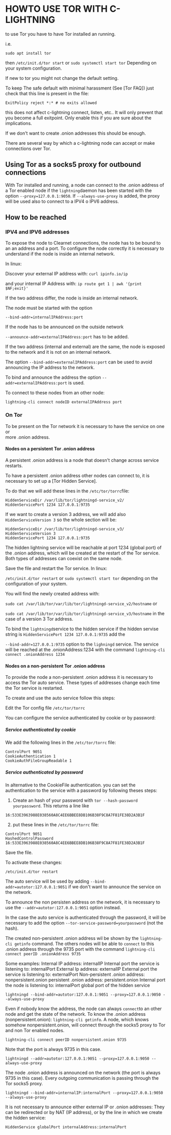 # HOWTO USE TOR WITH C-LIGHTNING

to use Tor you have to have Tor installed an running.

i.e.
```
sudo apt install tor
```
then `/etc/init.d/tor start` or `sudo systemctl start tor` Depending 
on your system configuration.

If new to tor you might not change the default setting.

To keep The safe default with minimal harassment (See [Tor FAQ])
just check that this line is present in the file:

`ExitPolicy reject *:* # no exits allowed`

this does not affect c-lightning connect, listen, etc..
It will only prevent that you become a full exitpoint.
Only enable this if you are sure about the implications.

If we don't want to create .onion addresses this should be enough.

There are several way by which a c-lightning node can accept or make connections over Tor.

## Using Tor as a socks5 proxy for outbound connections

With Tor installed and running, a node can connect to the .onion 
address of a Tor enabled node if the `lightning`daemon has been started with the 
option `--proxy=127.0.0.1:9050`. 
If `--always-use-proxy` is added, the proxy will be used also to connect 
to a IPV4 o IPV6 address.

## How to be reached

### IPV4 and IPV6 addresses

To expose the node to Clearnet connections, the node has to be bound to an 
an address and a port. To configure the node correctly it is necessary to 
understand if the node is inside an internal network.

In linux:

Discover your external IP address with: `curl ipinfo.io/ip`

and your internal IP Address with: `ip route get 1 | awk '{print $NF;exit}'`

If the two address differ, the node is inside an internal network.

The node must be started with the option

`--bind-addr=internalIPAddress:port`

If the node has to be announced on the outside network

`--announce-addr=externalIPAddress:port` has to be added.

If the two address (internal and external) are the same, the node is exposed 
to the network and it is not on an internal network.

The option `--bind-addr=externalIPAddress:port` can be used to avoid 
announcing the IP address to the network.

To bind and announce the address the option `--addr=externalIPAddress:port`
is used.

To connect to these nodes from an other node:

`lightning-cli connect nodeID externalIPAddress port`

### On Tor

To be present on the Tor network it is necessary to have the service on one or  
more .onion address.

#### Nodes on a persistent Tor .onion address

A persistent .onion address is a node that doesn't change across service 
restarts.

To have a persistent .onion address other nodes can connect to, it 
is necessary to set up a [Tor Hidden Service].

To do that we will add these lines in the `/etc/tor/torrc`file:

````
HiddenServiceDir /var/lib/tor/lightningd-service_v2/
HiddenServicePort 1234 127.0.0.1:9735
````

If we want to create a version 3 address, we will add also `HiddenServiceVersion 3` so
the whole section will be:

````
HiddenServiceDir /var/lib/tor/lightningd-service_v3/
HiddenServiceVersion 3
HiddenServicePort 1234 127.0.0.1:9735
````

The hidden lightning service  will be reachable at port 1234 (global port)
of the .onion address, which will be created at the restart of the 
Tor service. Both types of addresses can coexist on the same node.

Save the file and restart the Tor service. In linux:

`/etc/init.d/tor restart` or `sudo systemctl start tor` depending 
on the configuration of your system.

You will find the newly created address with:

`sudo cat /var/lib/tor/var/lib/tor/lightningd-service_v2/hostname` or

`sudo cat /var/lib/tor/var/lib/tor/lightningd-service_v3/hostname` in the 
case of a version 3 Tor address.

To bind the `lightningd`service to the hidden service if the 
hidden servise string is `HiddenServicePort 1234 127.0.0.1:9735` add the 

`--bind-addr=127.0.0.1:9735` option to the `lighningd` service. 
The service will be reached at the .onionAddress:1234 with the command
`lightning-cli connect .onionAddress 1234`

#### Nodes on a non-persistent Tor .onion address

To provide the node a non-persistent .onion address it
is necessary to access the Tor auto service. These types of addresses change 
each time the Tor service is restarted.

To create and use the auto service follow this steps:

Edit the Tor config file `/etc/tor/torrc`

You can configure the service authenticated by cookie or by password:

##### Service authenticated by cookie 
We add the following lines in the `/etc/tor/torrc` file:

````
ControlPort 9051
CookieAuthentication 1
CookieAuthFileGroupReadable 1
````

##### Service authenticated by password 

In alternative to the CookieFile authentication. you can set the authentication 
to the service with a password by following theses steps:

1. Create an hash of your password with `tor --hash-password yourpassword`.
This returns a line like

`16:533E3963988E038560A8C4EE6BBEE8DB106B38F9C8A7F81FE38D2A3B1F`

2. put these lines in the `/etc/tor/torrc` file:
```
ControlPort 9051
HashedControlPassword 16:533E3963988E038560A8C4EE6BBEE8DB106B38F9C8A7F81FE38D2A3B1F
```
Save the file.

To activate these changes:

`/etc/init.d/tor restart`

The auto service will be used by adding `--bind-addr=autotor:127.0.0.1:9051` if we don't want to announce the service on the network.

To announce the non persisten address on the network, it is necessary to use 
the `--addr=autotor:127.0.0.1:9051` option instead.

In the case the auto service is authenticated through the password, it will 
be necessary to add the option `--tor-service-password=yourpassword` (not the hash).

The created non-persistent .onion address wil be shown by the `lightning-cli getinfo` command. 
The others nodes will be able to `connect` to this .onion address through the 
9735 port with the command `lightning-cli connect peerID .onionAddress 9735`


Some examples:
Internal IP address: internalIP
Internal port the service is listening to: internalPort
External Ip address: externalIP
External port the service is listening to: externalPort
Non-persistent .onion address: nonpersistent.onion
persistent .onion address: persistent.onion
Internal port the node is listening to: internalPort
global port of the hidden service
```
lightningd --bind-addr=autotor:127.0.0.1:9051 --proxy=127.0.0.1:9050 --always-use-proxy
```
Even if nobody know the address, the node can always `connect`to an other 
node and get the state of the network.
To know the .onion address (nonpersistent.onion): `lightning-cli getinfo`.
A node, which knows somehow nonpersistent.onion, will connect through 
the socks5 proxy to Tor and non Tor enabled nodes.
```
lightning-cli connect peerID nonpersistent.onion 9735
```
Note that the port is always 9735 in this case.

```
lightningd --addr=autotor:127.0.0.1:9051 --proxy=127.0.0.1:9050 --always-use-proxy
```
The node .onion address is announced on the network (the port 
is always 9735 in this case). Every outgoing communication is passing through 
the Tor socks5 proxy.
```
lightningd --bind-addr=internalIP:internalPort --proxy=127.0.0.1:9050 --always-use-proxy
```
It is not necessary to announce either external IP or .onion addresses: 
They can be redirected or by NAT (IP address), or by the line in which we 
create the hidden service:

````
HiddenService globalPort internalAddress:internalPort
````
